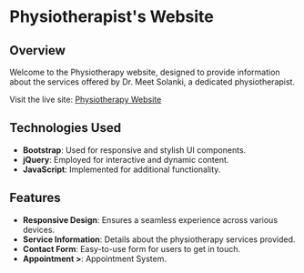 # Physiotherapist's Website

## Overview

Welcome to the Physiotherapy website, designed to provide information about the services offered by Dr. Meet Solanki, a dedicated physiotherapist.

Visit the live site: [Physiotherapy Website](https://dr-meet-solanki.netlify.app/)

## Technologies Used

- **Bootstrap**: Used for responsive and stylish UI components.
- **jQuery**: Employed for interactive and dynamic content.
- **JavaScript**: Implemented for additional functionality.

## Features

- **Responsive Design**: Ensures a seamless experience across various devices.
- **Service Information**: Details about the physiotherapy services provided.
- **Contact Form**: Easy-to-use form for users to get in touch.
- **Appointment >**: Appointment System.


